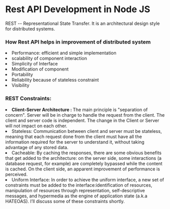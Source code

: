 # Rest API Development in Node JS
REST -- Representational State Transfer. 
It is an architectural design style for distributed systems.
### How Rest API helps in improvement of distributed system
<li> Performance: efficient and simple implementation</li>
<li> scalability of component interaction</li>
<li> Simplicity of Interface</li>
<li> Modification of component</li>
<li> Portability</li>
<li> Reliability because of stateless constraint</li>
<li> Visibility</li>

### REST Constraints:
<li> <span style="font-weight: bold;">Client-Server Architecture : </span>The main principle is "separation of concern". Server will be in
                                charge to handle the request from the client. The client and server code
                                is independent. The change in the Client or Server will not impact on each other.</li>
<li> Stateless: Communication between client and server must be stateless, meaning that each request done from the client must have all the information required for the server to understand it, without taking advantage of any stored data.</li>
<li> Cacheable: By caching the responses, there are some obvious benefits that get added to the architecture: on the server side, some interactions (a database request, for example) are completely bypassed while the content is cached. On the client side, an apparent improvement of performance is perceived.</li>
<li> Uniform Interface: In order to achieve the uniform interface, a new set of constraints must be added to the interface:identification of resources, manipulation of resources through representation, self-descriptive messages, and hypermedia as the engine of application state (a.k.a HATEOAS). I’ll discuss some of these constraints shortly.</li>
